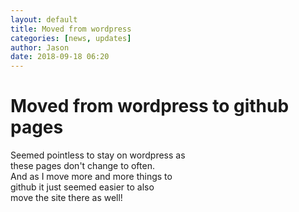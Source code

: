 ```yaml
---
layout: default
title: Moved from wordpress
categories: [news, updates]
author: Jason
date: 2018-09-18 06:20
---
```


# Moved from wordpress to github pages  
Seemed pointless to stay on wordpress as  
these pages don't change to often.  
And as I move more and more things to  
github it just seemed easier to also  
move the site there as well!  
  
